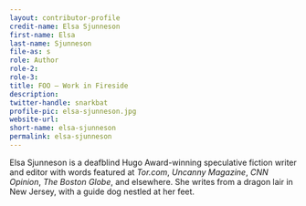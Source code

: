 ```yaml
---
layout: contributor-profile
credit-name: Elsa Sjunneson
first-name: Elsa
last-name: Sjunneson
file-as: s
role: Author
role-2:
role-3:
title: FOO — Work in Fireside
description: 
twitter-handle: snarkbat
profile-pic: elsa-sjunneson.jpg
website-url:
short-name: elsa-sjunneson
permalink: elsa-sjunneson
---
```

Elsa Sjunneson is a deafblind Hugo Award-winning speculative fiction writer and editor with words featured at _Tor.com_, _Uncanny Magazine_, _CNN Opinion_, _The Boston Globe_, and elsewhere. She writes from a dragon lair in New Jersey, with a guide dog nestled at her feet.

